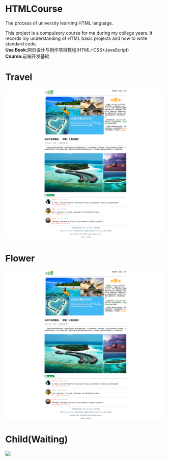 # HTMLCourse
The process of university learning HTML language.

This project is a compulsory course for me during my college years. It records my understanding of HTML basic projects and how to write standard code.
<br>
<strong>Use Book:</strong>网页设计与制作项目教程(HTML+CSS+JavaScript)
<br>
<strong>Course:</strong>前端开发基础

# Travel
<img src="https://github.com/550645679/HTMLCourse/blob/master/ViewProject/Travel.png">

# Flower
<img src="https://github.com/550645679/HTMLCourse/blob/master/ViewProject/Travel.png">

# Child(Waiting)
<img src="#">
